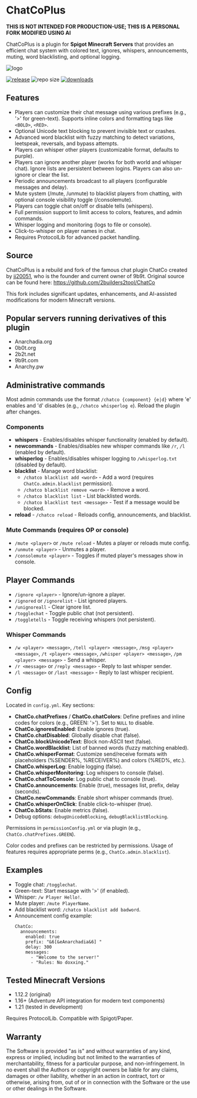 # ChatCoPlus

**THIS IS NOT INTENDED FOR PRODUCTION-USE; THIS IS A PERSONAL FORK MODIFIED USING AI**

ChatCoPlus is a plugin for **Spigot Minecraft Servers** that provides an efficient chat system with colored text, ignores, whispers, announcements, muting, word blacklisting, and optional logging.

![logo](https://github.com/zeroBzeroT/ChatCoPlus/blob/main/logo.jpg?raw=true)

[![release](https://github.com/zeroBzeroT/ChatCoPlus/actions/workflows/release.yml/badge.svg)](https://github.com/zeroBzeroT/ChatCoPlus/actions/workflows/release.yml)
![repo size](https://img.shields.io/github/languages/code-size/zeroBzeroT/ChatCoPlus.svg?label=repo%20size)
[![downloads](https://img.shields.io/github/downloads/zeroBzeroT/ChatCoPlus/total)](https://github.com/zeroBzeroT/ChatCoPlus/releases)

## Features

- Players can customize their chat message using various prefixes (e.g., '>' for green-text). Supports inline colors and formatting tags like `<BOLD>`, `<RED>`.
- Optional Unicode text blocking to prevent invisible text or crashes.
- Advanced word blacklist with fuzzy matching to detect variations, leetspeak, reversals, and bypass attempts.
- Players can whisper other players (customizable format, defaults to purple).
- Players can ignore another player (works for both world and whisper chat). Ignore lists are persistent between logins. Players can also un-ignore or clear the list.
- Periodic announcements broadcast to all players (configurable messages and delay).
- Mute system (/mute, /unmute) to blacklist players from chatting, with optional console visibility toggle (/consolemute).
- Players can toggle chat on/off or disable tells (whispers).
- Full permission support to limit access to colors, features, and admin commands.
- Whisper logging and monitoring (logs to file or console).
- Click-to-whisper on player names in chat.
- Requires ProtocolLib for advanced packet handling.

## Source

ChatCoPlus is a rebuild and fork of the famous chat plugin ChatCo created by [jj20051](https://github.com/WiredTombstone), who is the founder and current owner of 9b9t. Original source can be found here: https://github.com/2builders2tool/ChatCo

This fork includes significant updates, enhancements, and AI-assisted modifications for modern Minecraft versions.

## Popular servers running derivatives of this plugin

- Anarchadia.org
- 0b0t.org
- 2b2t.net
- 9b9t.com
- Anarchy.pw

## Administrative commands

Most admin commands use the format `/chatco {component} {e|d}` where 'e' enables and 'd' disables (e.g., `/chatco whisperlog e`). Reload the plugin after changes.

### Components

- **whispers** - Enables/disables whisper functionality (enabled by default).
- **newcommands** - Enables/disables new whisper commands like `/r`, `/l` (enabled by default).
- **whisperlog** - Enables/disables whisper logging to `/whisperlog.txt` (disabled by default).
- **blacklist** - Manage word blacklist:
  - `/chatco blacklist add <word>` - Add a word (requires `ChatCo.admin.blacklist` permission).
  - `/chatco blacklist remove <word>` - Remove a word.
  - `/chatco blacklist list` - List blacklisted words.
  - `/chatco blacklist test <message>` - Test if a message would be blocked.
- **reload** - `/chatco reload` - Reloads config, announcements, and blacklist.

### Mute Commands (requires OP or console)

- `/mute <player>` or `/mute reload` - Mutes a player or reloads mute config.
- `/unmute <player>` - Unmutes a player.
- `/consolemute <player>` - Toggles if muted player's messages show in console.

## Player Commands

- `/ignore <player>` - Ignore/un-ignore a player.
- `/ignored` or `/ignorelist` - List ignored players.
- `/unignoreall` - Clear ignore list.
- `/togglechat` - Toggle public chat (not persistent).
- `/toggletells` - Toggle receiving whispers (not persistent).

### Whisper Commands

- `/w <player> <message>`, `/tell <player> <message>`, `/msg <player> <message>`, `/t <player> <message>`, `/whisper <player> <message>`, `/pm <player> <message>` - Send a whisper.
- `/r <message>` or `/reply <message>` - Reply to last whisper sender.
- `/l <message>` or `/last <message>` - Reply to last whisper recipient.

## Config

Located in `config.yml`. Key sections:

- **ChatCo.chatPrefixes** / **ChatCo.chatColors**: Define prefixes and inline codes for colors (e.g., GREEN: '>'). Set to `NULL` to disable.
- **ChatCo.ignoresEnabled**: Enable ignores (true).
- **ChatCo.chatDisabled**: Globally disable chat (false).
- **ChatCo.blockUnicodeText**: Block non-ASCII text (false).
- **ChatCo.wordBlacklist**: List of banned words (fuzzy matching enabled).
- **ChatCo.whisperFormat**: Customize send/receive formats with placeholders (%SENDER%, %RECEIVER%) and colors (%RED%, etc.).
- **ChatCo.whisperLog**: Enable logging (false).
- **ChatCo.whisperMonitoring**: Log whispers to console (false).
- **ChatCo.chatToConsole**: Log public chat to console (true).
- **ChatCo.announcements**: Enable (true), messages list, prefix, delay (seconds).
- **ChatCo.newCommands**: Enable short whisper commands (true).
- **ChatCo.whisperOnClick**: Enable click-to-whisper (true).
- **ChatCo.bStats**: Enable metrics (false).
- Debug options: `debugUnicodeBlocking`, `debugBlacklistBlocking`.

Permissions in `permissionConfig.yml` or via plugin (e.g., `ChatCo.chatPrefixes.GREEN`).

Color codes and prefixes can be restricted by permissions. Usage of features requires appropriate perms (e.g., `ChatCo.admin.blacklist`).

## Examples

- Toggle chat: `/togglechat`.
- Green-text: Start message with '>' (if enabled).
- Whisper: `/w Player Hello!`.
- Mute player: `/mute PlayerName`.
- Add blacklist word: `/chatco blacklist add badword`.
- Announcement config example:
  ```
  ChatCo:
    announcements:
      enabled: true
      prefix: "&6[&eAnarchadia&6] "
      delay: 300
      messages:
        - "Welcome to the server!"
        - "Rules: No doxxing."
  ```

## Tested Minecraft Versions

- 1.12.2 (original)
- 1.16+ (Adventure API integration for modern text components)
- 1.21 (tested in development)

Requires ProtocolLib. Compatible with Spigot/Paper.

## Warranty

The Software is provided "as is" and without warranties of any kind, express or implied, including but not limited to the warranties of merchantability, fitness for a particular purpose, and non-infringement. In no event shall the Authors or copyright owners be liable for any claims, damages or other liability, whether in an action in contract, tort or otherwise, arising from, out of or in connection with the Software or the use or other dealings in the Software.
